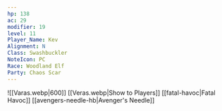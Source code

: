 ```yaml
---
hp: 138
ac: 29
modifier: 19
level: 11
Player_Name: Kev
Alignment: N
Class: Swashbuckler
NoteIcon: PC
Race: Woodland Elf
Party: Chaos Scar
---
```


![[Varas.webp|600]]
[[Veras.webp|Show to Players]]
[[fatal-havoc|Fatal Havoc]]
[[avengers-needle-hb|Avenger's Needle]]

